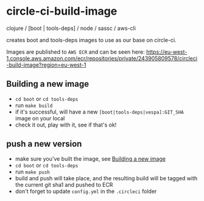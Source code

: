 # circle-ci-build-image
clojure / [boot | tools-deps] / node / sassc / aws-cli

creates boot and tools-deps images to use as our base on circle-ci.

Images are published to `AWS ECR` and can be seen here: https://eu-west-1.console.aws.amazon.com/ecr/repositories/private/243905809578/circleci-build-image?region=eu-west-1

## Building a new image

- `cd boot` or `cd tools-deps`
- run `make build`
- if it's successful, will have a new `[boot|tools-deps|vespa]:GIT_SHA` image on your local
- check it out, play with it, see if that's ok!

## push a new version

- make sure you've built the image, see [Building a new image](#building-a-new-image)
- `cd boot` or `cd tools-deps` 
- run `make push`
- build and push will take place, and the resulting build will be tagged with the current git sha1 and pushed to ECR
- don't forget to update `config.yml` in the `.circleci` folder
